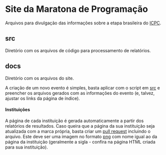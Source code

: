 # Site da Maratona de Programação

Arquivos para divulgação das informações sobre a etapa brasileira do [ICPC](https://icpc.global/).

## src

Diretório com os arquivos de código para processamento de relatórios.

## docs

Diretório com os arquivos do site.

A criação de um novo evento é simples, basta aplicar com o script em [src](src) e preencher os arquivos gerados com as informações do evento (e, talvez, ajustar os links da página de índice).

#### Instituições

A página de cada instituição é gerada automaticamente a partir dos relatórios de resultados. Caso queira que a página da sua instituição seja atualizada com a marca própria, basta criar um [pull request](https://docs.github.com/pt/pull-requests/collaborating-with-pull-requests/proposing-changes-to-your-work-with-pull-requests/about-pull-requests) incluindo o arquivo. Este deve ser uma imagem no formato [png](https://pt.wikipedia.org/wiki/PNG) com nome igual ao da página da instituição (geralmente a sigla - confira na página HTML criada para sua instituição).